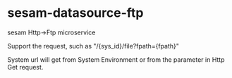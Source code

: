 # sesam-datasource-ftp
sesam Http->Ftp microservice

Support the request, such as "/{sys_id}/file?fpath={fpath}"

System url will get from System Environment or from the parameter in Http Get request.
